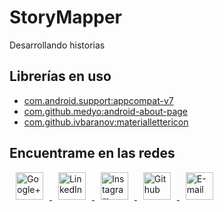 # StoryMapper

Desarrollando historias

## Librerías en uso

* [com.android.support:appcompat-v7](https://developer.android.com/topic/libraries/support-library/packages.html#v7-appcompat)
* [com.github.medyo:android-about-page](https://github.com/medyo/android-about-page)
* [com.github.ivbaranov:materiallettericon](https://github.com/IvBaranov/MaterialLetterIcon)

## Encuentrame en las redes

<a href="https://plus.google.com/105745322088370594581" target="_blank">
  <img src="https://s20.postimg.org/59xees8vt/google_plus.png" alt="Google+" witdh="44" height="44" hspace="10">
</a>
<a href="https://www.linkedin.com/in/elena-guzman-blanco/" target="_blank">
  <img src="https://s20.postimg.org/vxoeax4ah/linkedin.png" alt="LinkedIn" witdh="44" height="44" hspace="10">
</a>
<a href="https://www.instagram.com/beelzenef_/" target="_blank">
  <img src="https://s20.postimg.org/lyyuap5h5/instagram.png" alt="Instagram" witdh="44" height="44" hspace="10">
</a>
<a href="https://github.com/Beelzenef" target="_blank">
  <img src="https://s20.postimg.org/jf37glhx5/github.png" alt="Github" witdh="44" height="44" hspace="10">
</a>
<a href="mailto:elena.guzbla@gmail.com" target="_blank" >
  <img src="https://s20.postimg.org/slli3vn5l/email.png" alt="E-mail" witdh="44" height="44" hspace="10">
</a>


